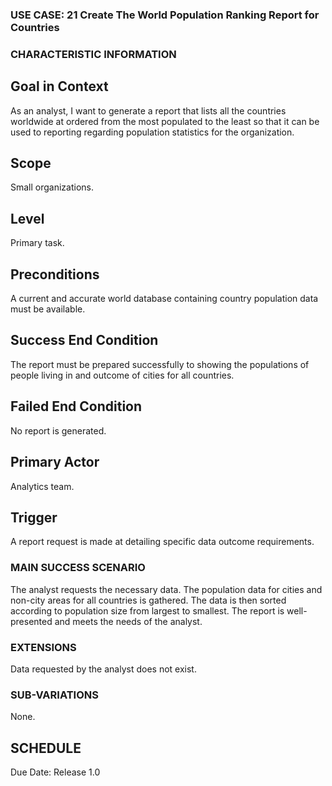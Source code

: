 ### USE CASE: 21 Create The World Population Ranking Report for Countries

### CHARACTERISTIC INFORMATION
## Goal in Context
As an analyst, I want to generate a report that lists all the countries worldwide at ordered from the most populated to the least so that it can be used to reporting regarding population statistics for the organization.

## Scope
Small organizations.

## Level
Primary task.

## Preconditions
A current and accurate world database containing country population data must be available.

## Success End Condition
The report must be prepared successfully to showing the populations of people living in and outcome of cities for all countries.

## Failed End Condition
No report is generated.

## Primary Actor
Analytics team.

## Trigger
A report request is made at detailing specific data outcome requirements.

### MAIN SUCCESS SCENARIO
The analyst requests the necessary data.
The population data for cities and non-city areas for all countries is gathered.
The data is then sorted according to population size from largest to smallest.
The report is well-presented and meets the needs of the analyst.

### EXTENSIONS
Data requested by the analyst does not exist.

### SUB-VARIATIONS
None.

## SCHEDULE
Due Date: Release 1.0

